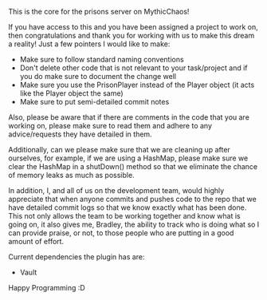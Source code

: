 This is the core for the prisons server on MythicChaos!

If you have access to this and you have been assigned a project to work on, then congratulations and thank you for working with us to make
this dream a reality! Just a few pointers I would like to make:
  - Make sure to follow standard naming conventions
  - Don't delete other code that is not relevant to your task/project and if you do make sure to document the change well
  - Make sure you use the PrisonPlayer instead of the Player object (it acts like the Player object the same)
  - Make sure to put semi-detailed commit notes
  
Also, please be aware that if there are comments in the code that you are working on, please make sure to read them and adhere to any
advice/requests they have detailed in them. 

Additionally, can we please make sure that we are cleaning up after ourselves, for example, if we are using a HashMap, please make sure we
clear the HashMap in a shutDown() method so that we eliminate the chance of memory leaks as much as possible. 

In addition, I, and all of us on the development team, would highly appreciate that when anyone commits and pushes code to the repo that we
have detailed commit logs so that we know exactly what has been done. This not only allows the team to be working together and know what is
going on, it also gives me, Bradley, the ability to track who is doing what so I can provide praise, or not, to those people who are putting
in a good amount of effort.
  
Current dependencies the plugin has are:
  - Vault
  
Happy Programming :D
  
